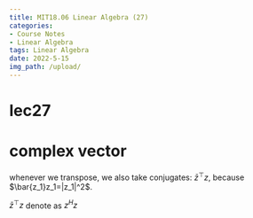 ```yaml
---
title: MIT18.06 Linear Algebra (27)
categories:
- Course Notes
- Linear Algebra
tags: Linear Algebra
date: 2022-5-15
img_path: /upload/
---
```


# lec27

# complex vector

whenever we transpose, we also take conjugates: $\bar{z}^\top z$, because $\bar{z_1}z_1=|z_1|^2$.

$\bar{z}^\top z$ denote as $z^Hz$